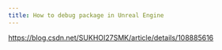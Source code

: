 ```yaml
---
title: How to debug package in Unreal Engine
---
```


https://blog.csdn.net/SUKHOI27SMK/article/details/108885616
